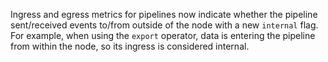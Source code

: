 Ingress and egress metrics for pipelines now indicate whether the pipeline
sent/received events to/from outside of the node with a new `internal` flag. For
example, when using the `export` operator, data is entering the pipeline from
within the node, so its ingress is considered internal.
